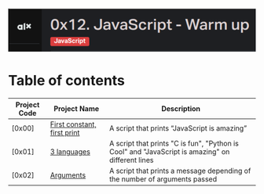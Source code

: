 
![Manual](./assets/js.png)
# Table of contents
Project Code | Project Name | Description
----- | ------ | -----------
[0x00] | [First constant, first print](./0-javascript_is_amazing.js) | A script that prints “JavaScript is amazing”
[0x01] | [3 languages](./0x01-python-if_else_loops_functions) | A script that prints "C is fun", "Python is Cool" and "JavaScript is amazing" on different lines
[0x02] | [Arguments](./2-arguments.js) | A script that prints a message depending of the number of arguments passed

